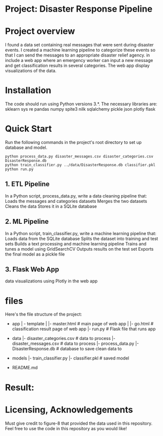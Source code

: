 ﻿# Project: Disaster Response Pipeline
# Project overview
I found a data set containing real messages that were sent during disaster events. I created a machine learning pipeline to categorize these events so that I can send the messages to an appropriate disaster relief agency. in include a web app where an emergency worker can input a new message and get classification results in several categories. The web app display visualizations of the data.
# Installation
The code should run using Python versions 3.*. The necessary libraries are:
sklearn
sys
re
pandas
numpy
spite3
nilk
sqlalchemy 
pickle
json
plotly
flask

# Quick Start
Run the following commands in the project's root directory to set up database and model.

```
python process_data.py disaster_messages.csv disaster_categories.csv DisasterResponse.db
python train_classifier.py ../data/DisasterResponse.db classifier.pkl
python run.py
```
## 1. ETL Pipeline
In a Python script, process_data.py, write a data cleaning pipeline that:
Loads the messages and categories datasets
Merges the two datasets
Cleans the data
Stores it in a SQLite database

## 2. ML Pipeline

In a Python script, train_classifier.py, write a machine learning pipeline that:
Loads data from the SQLite database
Splits the dataset into training and test sets
Builds a text processing and machine learning pipeline
Trains and tunes a model using GridSearchCV
Outputs results on the test set
Exports the final model as a pickle file

## 3. Flask Web App
 data visualizations using Plotly in the web app
 
# files

Here's the file structure of the project:

- app
| - template
| |- master.html  # main page of web app
| |- go.html  # classification result page of web app
|- run.py  # Flask file that runs app

- data
|- disaster_categories.csv  # data to process 
|- disaster_messages.csv  # data to process
|- process_data.py
|- DisasterResponse.db   # database to save clean data to

- models
|- train_classifier.py
|- classifier.pkl  # saved model 

- README.md


# Result:




# Licensing, Acknowledgements
Must give credit to figure-8 that provided the data used in this repository. Feel free to use the code in this repository as you would like!


